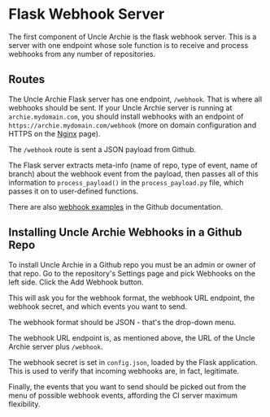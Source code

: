 # Flask Webhook Server

The first component of Uncle Archie is the flask webhook server.
This is a server with one endpoint whose sole function is to 
receive and process webhooks from any number of repositories.

## Routes

The Uncle Archie Flask server has one endpoint, `/webhook`. That is
where all webhooks should be sent. If your Uncle Archie server is
running at `archie.mydomain.com`, you should install webhooks with an endpoint
of `https://archie.mydomain.com/webhook` (more on domain configuration
and HTTPS on the [Nginx](nginx.md) page).

The `/webhook` route is sent a JSON payload from Github. 

The Flask server extracts meta-info (name of repo, type of event,
name of branch) about the webhook event from the payload,
then passes all of this information to `process_payload()`
in the `process_payload.py` file, which passes it on to 
user-defined functions.

There are also [webhook examples](https://developer.github.com/webhooks/)
in the Github documentation.

## Installing Uncle Archie Webhooks in a Github Repo

To install Uncle Archie in a Github repo you must be an admin
or owner of that repo. Go to the repository's Settings page
and pick Webhooks on the left side. Click the Add Webhook button.

This will ask you for the webhook format, the webhook URL endpoint,
the webhook secret, and which events you want to send.

The webhook format should be JSON - that's the drop-down menu.

The webhook URL endpoint is, as mentioned above, the URL of the
Uncle Archie server plus `/webhook`.

The webhook secret is set in `config.json`, loaded by the Flask
application. This is used to verify that incoming webhooks are,
in fact, legitimate.

Finally, the events that you want to send should be picked out
from the menu of possible webhook events, affording the CI server
maximum flexibility.


